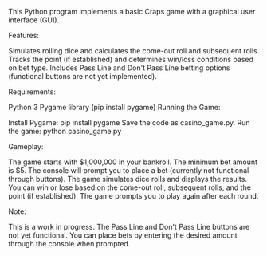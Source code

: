This Python program implements a basic Craps game with a graphical user interface (GUI).

Features:

Simulates rolling dice and calculates the come-out roll and subsequent rolls.
Tracks the point (if established) and determines win/loss conditions based on bet type.
Includes Pass Line and Don't Pass Line betting options (functional buttons are not yet implemented).

Requirements:

Python 3
Pygame library (pip install pygame)
Running the Game:

Install Pygame: pip install pygame
Save the code as casino_game.py.
Run the game: python casino_game.py

Gameplay:

The game starts with $1,000,000 in your bankroll.
The minimum bet amount is $5.
The console will prompt you to place a bet (currently not functional through buttons).
The game simulates dice rolls and displays the results.
You can win or lose based on the come-out roll, subsequent rolls, and the point (if established).
The game prompts you to play again after each round.

Note:

This is a work in progress. The Pass Line and Don't Pass Line buttons are not yet functional.
You can place bets by entering the desired amount through the console when prompted.

